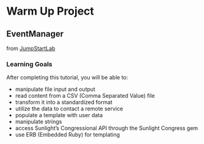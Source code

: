 <h1> Warm Up Project</h1>
<h2>EventManager</h2>
<p> from <a href="http://tutorials.jumpstartlab.com/projects/eventmanager.html">JumpStartLab</a><p>
<h3>
Learning Goals
</h3>
<p>After completing this tutorial, you will be able to:</p>
<ul>
<li>manipulate file input and output</li>
<li>read content from a CSV (Comma Separated Value) file</li>
<li>transform it into a standardized format</li>
<li>utilize the data to contact a remote service</li>
<li>populate a template with user data</li>
<li>manipulate strings</li>
<li>access Sunlight’s Congressional API through the Sunlight Congress gem</li>
<li>use ERB (Embedded Ruby) for templating</li>
</ul>